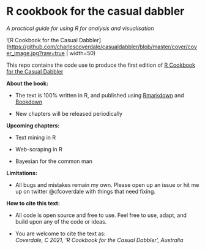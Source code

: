 # R cookbook for the casual dabbler

*A practical guide for using R for analysis and visualisation*

![R Cookbook for the Casual Dabbler](https://github.com/charlescoverdale/casualdabbler/blob/master/cover/cover_image.jpg?raw=true | width=50)

This repo contains the code use to produce the first edition of [R Cookbook for the Casual Dabbler](https://charlescoverdale.github.io/casualdabbler/)

**About the book:**

-   The text is 100% written in R, and published using [Rmarkdown](https://rmarkdown.rstudio.com/) and [Bookdown](https://bookdown.org/)

-   New chapters will be released periodically

**Upcoming chapters:**

-   Text mining in R

-   Web-scraping in R

-   Bayesian for the common man

**Limitations:**

-   All bugs and mistakes remain my own. Please open up an issue or hit me up on twitter \@cfcoverdale with things that need fixing.

**How to cite this text:**

-   All code is open source and free to use. Feel free to use, adapt, and build upon any of the code or ideas.

-   You are welcome to cite the text as:  
    *Coverdale, C 2021, 'R Cookbook for the Casual Dabbler', Australia*
